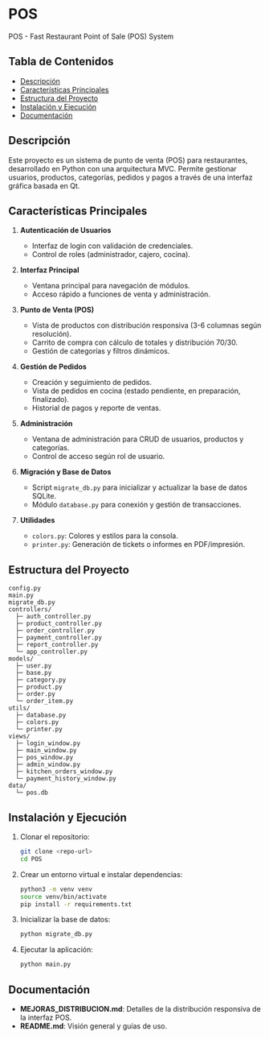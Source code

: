 # POS

POS - Fast Restaurant Point of Sale (POS) System

## Tabla de Contenidos

- [Descripción](#descripción)
- [Características Principales](#características-principales)
- [Estructura del Proyecto](#estructura-del-proyecto)
- [Instalación y Ejecución](#instalación-y-ejecución)
- [Documentación](#documentación)

## Descripción

Este proyecto es un sistema de punto de venta (POS) para restaurantes, desarrollado en Python con una arquitectura MVC. Permite gestionar usuarios, productos, categorías, pedidos y pagos a través de una interfaz gráfica basada en Qt.

## Características Principales

1. **Autenticación de Usuarios**

   - Interfaz de login con validación de credenciales.
   - Control de roles (administrador, cajero, cocina).

2. **Interfaz Principal**

   - Ventana principal para navegación de módulos.
   - Acceso rápido a funciones de venta y administración.

3. **Punto de Venta (POS)**

   - Vista de productos con distribución responsiva (3-6 columnas según resolución).
   - Carrito de compra con cálculo de totales y distribución 70/30.
   - Gestión de categorías y filtros dinámicos.

4. **Gestión de Pedidos**

   - Creación y seguimiento de pedidos.
   - Vista de pedidos en cocina (estado pendiente, en preparación, finalizado).
   - Historial de pagos y reporte de ventas.

5. **Administración**

   - Ventana de administración para CRUD de usuarios, productos y categorías.
   - Control de acceso según rol de usuario.

6. **Migración y Base de Datos**

   - Script `migrate_db.py` para inicializar y actualizar la base de datos SQLite.
   - Módulo `database.py` para conexión y gestión de transacciones.

7. **Utilidades**
   - `colors.py`: Colores y estilos para la consola.
   - `printer.py`: Generación de tickets o informes en PDF/impresión.

## Estructura del Proyecto

```
config.py
main.py
migrate_db.py
controllers/
  ├─ auth_controller.py
  ├─ product_controller.py
  ├─ order_controller.py
  ├─ payment_controller.py
  ├─ report_controller.py
  └─ app_controller.py
models/
  ├─ user.py
  ├─ base.py
  ├─ category.py
  ├─ product.py
  ├─ order.py
  └─ order_item.py
utils/
  ├─ database.py
  ├─ colors.py
  └─ printer.py
views/
  ├─ login_window.py
  ├─ main_window.py
  ├─ pos_window.py
  ├─ admin_window.py
  ├─ kitchen_orders_window.py
  └─ payment_history_window.py
data/
  └─ pos.db
```

## Instalación y Ejecución

1. Clonar el repositorio:
   ```bash
   git clone <repo-url>
   cd POS
   ```
2. Crear un entorno virtual e instalar dependencias:
   ```bash
   python3 -m venv venv
   source venv/bin/activate
   pip install -r requirements.txt
   ```
3. Inicializar la base de datos:
   ```bash
   python migrate_db.py
   ```
4. Ejecutar la aplicación:
   ```bash
   python main.py
   ```

## Documentación

- **MEJORAS_DISTRIBUCION.md**: Detalles de la distribución responsiva de la interfaz POS.
- **README.md**: Visión general y guías de uso.
